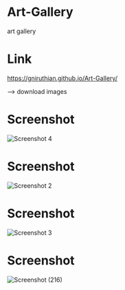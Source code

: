 # Art-Gallery
art gallery

# Link
https://gniruthian.github.io/Art-Gallery/

--> download images

# Screenshot
![Screenshot 4](https://user-images.githubusercontent.com/88297426/146643868-68ae93c1-23ac-4e24-9541-f804039beb86.png)

# Screenshot
![Screenshot 2](https://user-images.githubusercontent.com/88297426/146643896-e9353a15-9111-42c0-a86d-67a5657a1bd0.png)

# Screenshot
![Screenshot 3](https://user-images.githubusercontent.com/88297426/146643902-bba0e1f0-7f23-4be5-be2e-daf13c9c902f.png)

# Screenshot
![Screenshot (216)](https://user-images.githubusercontent.com/88297426/147875089-31a92d3f-8b19-435d-80d1-0ab48ae08cef.png)
